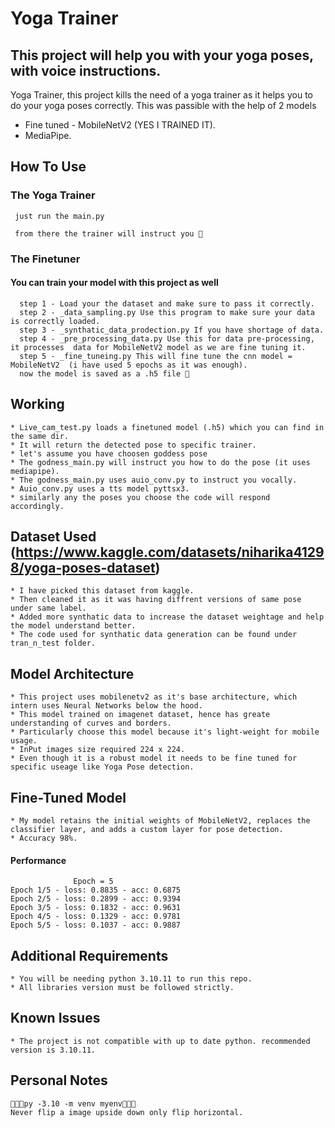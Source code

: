 # Yoga Trainer


## This project will help you with your yoga poses, with voice instructions.
Yoga Trainer, this project kills the need of a yoga trainer as it helps you to do your yoga poses correctly. This was passible with the help of 2 models
* Fine tuned - MobileNetV2 (YES I TRAINED IT).
* MediaPipe.


## How To Use 
  ### The Yoga Trainer
     just run the main.py
  
     from there the trainer will instruct you 🎉
  ### The Finetuner 
  #### You can train your model with this project as well
      step 1 - Load your the dataset and make sure to pass it correctly.
      step 2 - _data_sampling.py Use this program to make sure your data is correctly loaded.
      step 3 - _synthatic_data_prodection.py If you have shortage of data.
      step 4 - _pre_processing_data.py Use this for data pre-processing, it processes  data for MobileNetV2 model as we are fine tuning it.
      step 5 - _fine_tuneing.py This will fine tune the cnn model = MobileNetV2  (i have used 5 epochs as it was enough).
      now the model is saved as a .h5 file 🎉


## Working
    * Live_cam_test.py loads a finetuned model (.h5) which you can find in the same dir.
    * It will return the detected pose to specific trainer.
    * let's assume you have choosen goddess pose
    * The godness_main.py will instruct you how to do the pose (it uses mediapipe).
    * The godness_main.py uses auio_conv.py to instruct you vocally.
    * Auio_conv.py uses a tts model pyttsx3.
    * similarly any the poses you choose the code will respond accordingly.

## Dataset Used (https://www.kaggle.com/datasets/niharika41298/yoga-poses-dataset)
    * I have picked this dataset from kaggle.
    * Then cleaned it as it was having diffrent versions of same pose under same label.
    * Added more synthatic data to increase the dataset weightage and help the model understand better.
    * The code used for synthatic data generation can be found under tran_n_test folder.

## Model Architecture
    * This project uses mobilenetv2 as it's base architecture, which intern uses Neural Networks below the hood.
    * This model trained on imagenet dataset, hence has greate understanding of curves and borders.
    * Particularly choose this model because it's light-weight for mobile usage.
    * InPut images size required 224 x 224.
    * Even though it is a robust model it needs to be fine tuned for specific useage like Yoga Pose detection.

## Fine-Tuned Model
    * My model retains the initial weights of MobileNetV2, replaces the classifier layer, and adds a custom layer for pose detection.
    * Accuracy 98%.
  #### Performance
                  Epoch = 5
    Epoch 1/5 - loss: 0.8835 - acc: 0.6875
    Epoch 2/5 - loss: 0.2899 - acc: 0.9394
    Epoch 3/5 - loss: 0.1832 - acc: 0.9631
    Epoch 4/5 - loss: 0.1329 - acc: 0.9781
    Epoch 5/5 - loss: 0.1037 - acc: 0.9887

## Additional Requirements
    * You will be needing python 3.10.11 to run this repo.
    * All libraries version must be followed strictly.


## Known Issues 
    * The project is not compatible with up to date python. recommended version is 3.10.11.


## Personal Notes
    🔴🔴🔴py -3.10 -m venv myenv🔴🔴🔴
    Never flip a image upside down only flip horizontal.

